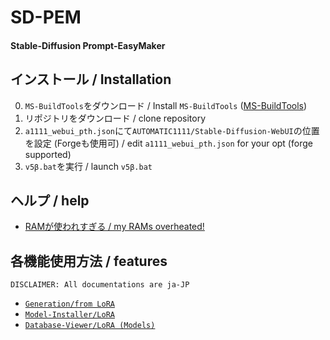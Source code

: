 # SD-PEM
#### Stable-Diffusion Prompt-EasyMaker

## インストール / Installation
0. `MS-BuildTools`をダウンロード / Install `MS-BuildTools` ([MS-BuildTools](https://aka.ms/vs/17/release/vs_BuildTools.exe))
1. リポジトリをダウンロード / clone repository
2. `a1111_webui_pth.json`にて`AUTOMATIC1111/Stable-Diffusion-WebUI`の位置を設定 (Forgeも使用可) / edit `a1111_webui_pth.json` for your opt (forge supported)
3. `v5β.bat`を実行 / launch `v5β.bat`

## ヘルプ / help
- [RAMが使われすぎる / my RAMs overheated!](/docs/ram.md)

## 各機能使用方法 / features
`DISCLAIMER: All documentations are ja-JP`
- [`Generation/from LoRA`](/docs/generation/from_lora.md)
- [`Model-Installer/LoRA`](/docs/model_installer/lora.md)
- [`Database-Viewer/LoRA (Models)`](/docs/database_viewer/lora_models.md)